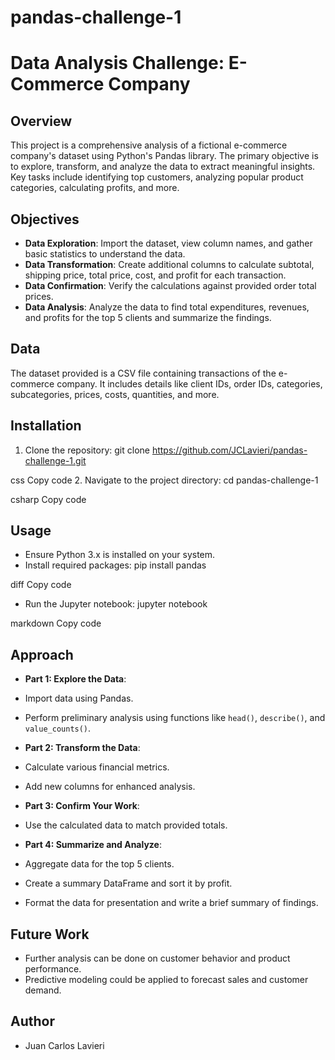 # pandas-challenge-1
# Data Analysis Challenge: E-Commerce Company

## Overview
This project is a comprehensive analysis of a fictional e-commerce company's dataset using Python's Pandas library. The primary objective is to explore, transform, and analyze the data to extract meaningful insights. Key tasks include identifying top customers, analyzing popular product categories, calculating profits, and more.

## Objectives
- **Data Exploration**: Import the dataset, view column names, and gather basic statistics to understand the data.
- **Data Transformation**: Create additional columns to calculate subtotal, shipping price, total price, cost, and profit for each transaction.
- **Data Confirmation**: Verify the calculations against provided order total prices.
- **Data Analysis**: Analyze the data to find total expenditures, revenues, and profits for the top 5 clients and summarize the findings.

## Data
The dataset provided is a CSV file containing transactions of the e-commerce company. It includes details like client IDs, order IDs, categories, subcategories, prices, costs, quantities, and more.

## Installation
1. Clone the repository:
git clone https://github.com/JCLavieri/pandas-challenge-1.git

css
Copy code
2. Navigate to the project directory:
cd pandas-challenge-1

csharp
Copy code

## Usage
- Ensure Python 3.x is installed on your system.
- Install required packages:
pip install pandas

diff
Copy code
- Run the Jupyter notebook:
jupyter notebook

markdown
Copy code

## Approach
- **Part 1: Explore the Data**:
- Import data using Pandas.
- Perform preliminary analysis using functions like `head()`, `describe()`, and `value_counts()`.

- **Part 2: Transform the Data**:
- Calculate various financial metrics.
- Add new columns for enhanced analysis.

- **Part 3: Confirm Your Work**:
- Use the calculated data to match provided totals.

- **Part 4: Summarize and Analyze**:
- Aggregate data for the top 5 clients.
- Create a summary DataFrame and sort it by profit.
- Format the data for presentation and write a brief summary of findings.

## Future Work
- Further analysis can be done on customer behavior and product performance.
- Predictive modeling could be applied to forecast sales and customer demand.

## Author
- Juan Carlos Lavieri

